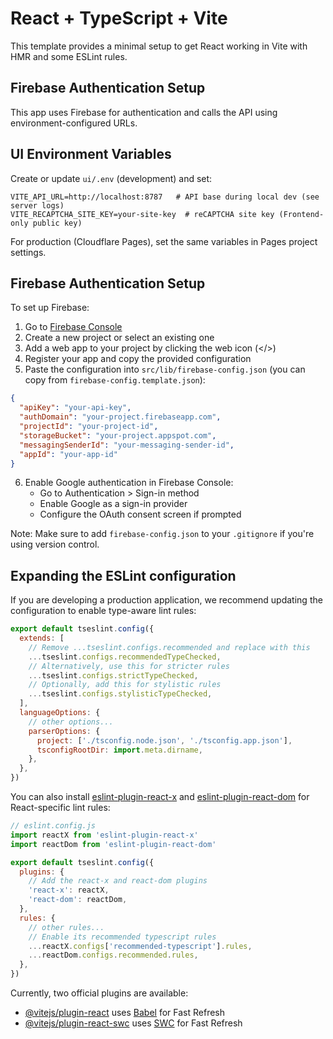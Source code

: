 # React + TypeScript + Vite

This template provides a minimal setup to get React working in Vite with HMR and some ESLint rules.

## Firebase Authentication Setup

This app uses Firebase for authentication and calls the API using environment-configured URLs.

## UI Environment Variables

Create or update `ui/.env` (development) and set:

```env
VITE_API_URL=http://localhost:8787   # API base during local dev (see server logs)
VITE_RECAPTCHA_SITE_KEY=your-site-key  # reCAPTCHA site key (Frontend-only public key)
```

For production (Cloudflare Pages), set the same variables in Pages project settings.

## Firebase Authentication Setup

To set up Firebase:

1. Go to [Firebase Console](https://console.firebase.google.com/)
2. Create a new project or select an existing one
3. Add a web app to your project by clicking the web icon (</>)
4. Register your app and copy the provided configuration
5. Paste the configuration into `src/lib/firebase-config.json` (you can copy from `firebase-config.template.json`):

```json
{
  "apiKey": "your-api-key",
  "authDomain": "your-project.firebaseapp.com",
  "projectId": "your-project-id",
  "storageBucket": "your-project.appspot.com",
  "messagingSenderId": "your-messaging-sender-id",
  "appId": "your-app-id"
}
```

6. Enable Google authentication in Firebase Console:
   - Go to Authentication > Sign-in method
   - Enable Google as a sign-in provider
   - Configure the OAuth consent screen if prompted

Note: Make sure to add `firebase-config.json` to your `.gitignore` if you're using version control.

## Expanding the ESLint configuration

If you are developing a production application, we recommend updating the configuration to enable type-aware lint rules:

```js
export default tseslint.config({
  extends: [
    // Remove ...tseslint.configs.recommended and replace with this
    ...tseslint.configs.recommendedTypeChecked,
    // Alternatively, use this for stricter rules
    ...tseslint.configs.strictTypeChecked,
    // Optionally, add this for stylistic rules
    ...tseslint.configs.stylisticTypeChecked,
  ],
  languageOptions: {
    // other options...
    parserOptions: {
      project: ['./tsconfig.node.json', './tsconfig.app.json'],
      tsconfigRootDir: import.meta.dirname,
    },
  },
})
```

You can also install [eslint-plugin-react-x](https://github.com/Rel1cx/eslint-react/tree/main/packages/plugins/eslint-plugin-react-x) and [eslint-plugin-react-dom](https://github.com/Rel1cx/eslint-react/tree/main/packages/plugins/eslint-plugin-react-dom) for React-specific lint rules:

```js
// eslint.config.js
import reactX from 'eslint-plugin-react-x'
import reactDom from 'eslint-plugin-react-dom'

export default tseslint.config({
  plugins: {
    // Add the react-x and react-dom plugins
    'react-x': reactX,
    'react-dom': reactDom,
  },
  rules: {
    // other rules...
    // Enable its recommended typescript rules
    ...reactX.configs['recommended-typescript'].rules,
    ...reactDom.configs.recommended.rules,
  },
})
```

Currently, two official plugins are available:

- [@vitejs/plugin-react](https://github.com/vitejs/vite-plugin-react/blob/main/packages/plugin-react) uses [Babel](https://babeljs.io/) for Fast Refresh
- [@vitejs/plugin-react-swc](https://github.com/vitejs/vite-plugin-react/blob/main/packages/plugin-react-swc) uses [SWC](https://swc.rs/) for Fast Refresh
